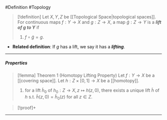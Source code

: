 #Definition #Topology 

> [!definition]
> Let $X,Y,Z$ be [[Topological Space|topological spaces]]. For continuous maps $f:Y\to X$ and $g:Z\to X$, a map $\tilde{g}:Z\to Y$ is a ***lift of $g$ to $Y$*** if
> 1. $f\circ \tilde{g}=g$.
- **Related definition**: If $g$ has a lift, we say it has a ***lifting***.
---
##### Properties
> [!lemma] Theorem 1 (Homotopy Lifting Property)
> Let $f:Y\to X$ be a [[covering space]]. Let $h:Z\times[0,1]\to X$ be a [[homotopy]]. 
> 1. for a lift $\tilde{h}_{0}$ of $h_{0}:Z\to X,z \mapsto h(z,0)$, there exists a unique lift $\tilde{h}$ of $h$ s.t. $\tilde{h}(z,0)=\tilde{h}_{0}(z)$ for all $z\in Z$. 

> [!proof]+
> 
---
